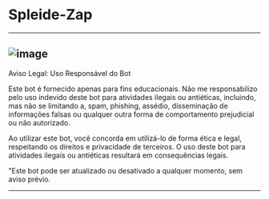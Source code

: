 # Spleide-Zap
---
![image](https://github.com/Noxurge/Spleide-Zap/assets/89923975/ce68521a-2e52-4774-b5a2-3d1e284e5891)
---

Aviso Legal: Uso Responsável do Bot

Este bot é fornecido apenas para fins educacionais. Não me responsabilizo pelo uso indevido deste bot para atividades ilegais ou antiéticas, incluindo, mas não se limitando a, spam, phishing, assédio, disseminação de informações falsas ou qualquer outra forma de comportamento prejudicial ou não autorizado.

Ao utilizar este bot, você concorda em utilizá-lo de forma ética e legal, respeitando os direitos e privacidade de terceiros. O uso deste bot para atividades ilegais ou antiéticas resultará em consequências legais.

"Este bot pode ser atualizado ou desativado a qualquer momento, sem aviso prévio.

---
